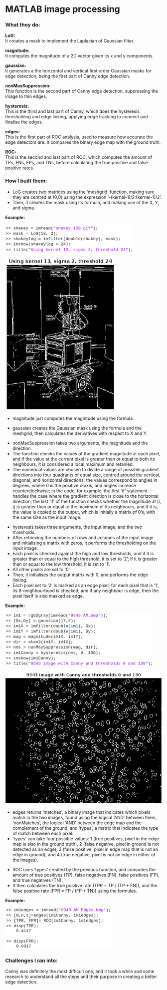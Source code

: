 # MATLAB image processing

### What they do:

**LoG:**<br />
It creates a mask to implement the Laplacian of Gaussian filter.<br />

**magnitude:**<br />
It computes the magnitude of a 2D vector given its x and y components.<br />

**gaussian:**<br />
It generates a the horizontal and vertical first order Gaussian masks for edge detection, being the first part of Canny edge detection.<br />

**nonMaxSuppression:**<br />
This function is the second part of Canny edge detection, suppressing the image to thin edges.<br />

**hysteresis:**<br />
This is the third and last part of Canny, which does the hysteresis thresholding and edge linking, applying edge tracking to connect and finalise the edges.<br />

**edges:**<br />
This is the first part of ROC analysis, used to measure how accurate the edge detectors are. It compares the binary edge map with the ground truth.<br />

**ROC:**<br />
This is the second and last part of ROC, which computes the amount of TPs, FNs, FPs, and TNs, before calculating the true positive and false positive rates.<br />

### How I built them:

- LoG creates two matrices using the ‘meshgrid’ function, making sure they are centred at (0,0) using the expression ‘-(kernel-1)/2:(kernel-1)/2’.
- Then, it creates the mask using its formula, and making use of the X, Y, and sigma.
<!-- -->
**Example:**<br />
<!-- -->
![commands1](https://github.com/tudormihail5/MATLABfunctions/blob/main/LoGCommands.png)
<!-- -->
![edges1](https://github.com/tudormihail5/MATLABfunctions/blob/main/LoGEdges.png)
<!-- -->
- magnitude just computes the magnitude using the formula.
<!-- -->
- gaussian creates the Gaussian mask using the formula and the meshgrid, then calculates the derivatives with respect to X and Y.
<!-- -->
- nonMaxSuppression takes two arguments, the magnitude and the direction.
- The function checks the values of the gradient magnitude at each pixel, and if the value at the current pixel is
greater than or equal to both its neighbours, it is considered a local maximum and retained.
- The numerical values are chosen to divide a range of possible gradient directions into four quadrants of equal size, centred around the vertical, diagonal, and horizontal directions; the values correspond to angles in degrees, where 0 is the positive x-axis, and angles increase counterclockwise; in the code, for example, the first ‘if’ statement handles the case where the gradient direction is close to the horizontal direction; the last ‘if’ of the function checks whether the magnitude at (i, j) is greater than or equal to the maximum of its neighbours, and if it is, the value is copied to the output, which is initially a matrix of 0’s, with the same size as the input image.
<!-- -->
- hysteresis takes three arguments, the input image, and the two thresholds.
- After retrieving the numbers of rows and columns of the input image and initialising a matrix with zeros, it performs the thresholding on the input image.
- Each pixel is checked against the high and low thresholds, and if it is greater than or equal to the high threshold, it is set to ‘2’; if it is greater than or equal to the low threshold, it is set to ‘1’.
- All other pixels are set to ‘0’.
- Then, it initialises the output matrix with 0, and performs the edge linking.
- Each pixel set to ‘2’ is marked as an edge pixel; for each pixel that is ‘1’, its 8-neighbourhood is checked, and if any neighbour is edge, then the pixel itself is also masked as edge.
<!-- -->
**Example:**<br />
<!-- -->
![commands2](https://github.com/tudormihail5/MATLABfunctions/blob/main/CannyCommands.png)
<!-- -->
![edges2](https://github.com/tudormihail5/MATLABfunctions/blob/main/CannyEdges.png)
<!-- -->
- edges returns ‘matches’, a binary image that indicates which pixels match in the two images, found using the logical ‘AND’ between them, ‘nonMatches’, the logical ‘AND’ between the edge map and the complement of the ground, and ‘types’, a matrix that indicates the type of match between each pixel.
- ‘types’ can take four possible values: 1 (true positives, pixel in the edge map is also in the ground truth), 2 (false negative, pixel in ground is not detected as an edge), 3 (false positive, pixel in edge map that is not an edge in ground), and 4 (true negative, pixel is not an edge in either of the images).
<!-- -->
- ROC uses ‘types’ created by the previous function, and computes the amount of true positives (TP), false negatives (FN), false positives (FP), and true negatives (TN).
- It then calculates the true positive rate (TPR = TP / (TP + FN)), and the false positive rate (FPR = FP / (FP + TN)) using the formulas.
<!-- -->
**Example:**<br />
<!-- -->
![commands3](https://github.com/tudormihail5/MATLABfunctions/blob/main/ROCCommands.png)

### Challenges I ran into:

Canny was definitely the most difficult one, and it took a while and some research to understand all the steps and their purpose in creating a better edge detection.
